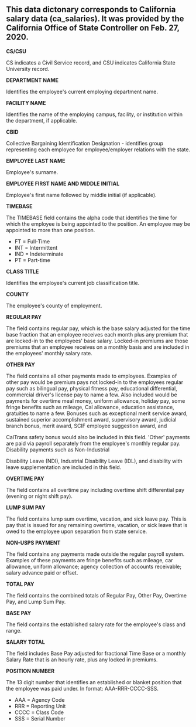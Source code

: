 This data dictonary corresponds to California salary data (ca_salaries). It was provided by the California Office of State Controller on Feb. 27, 2020. 
---
**CS/CSU**

CS indicates a Civil Service record, and CSU indicates California State University record.

**DEPARTMENT NAME**

Identifies the employee&#39;s current employing department name.

**FACILITY NAME**

Identifies the name of the employing campus, facility, or institution within the department, if applicable.

**CBID**

Collective Bargaining Identification Designation - identifies group representing each employee for employee/employer relations with the state.

**EMPLOYEE LAST NAME**

Employee&#39;s surname.

**EMPLOYEE FIRST NAME AND MIDDLE INITIAL**

Employee&#39;s first name followed by middle initial (if applicable).

**TIMEBASE**

The TIMEBASE field contains the alpha code that identifies the time for which the employee is being appointed to the position. An employee may be appointed to more than one position.

- FT = Full-Time
- INT = Intermittent
- IND = Indeterminate
- PT = Part-time

**CLASS TITLE**

Identifies the employee&#39;s current job classification title.

**COUNTY**

The employee&#39;s county of employment.

**REGULAR PAY**

The field contains regular pay, which is the base salary adjusted for the time base fraction that an employee receives each month plus any premium that are locked-in to the employees&#39; base salary.  Locked-in premiums are those premiums that an employee receives on a monthly basis and are included in the employees&#39; monthly salary rate.

**OTHER PAY**

The field contains all other payments made to employees.  Examples of other pay would be premium pays not locked-in to the employees regular pay such as bilingual pay, physical fitness pay, educational differential, commercial driver&#39;s license pay to name a few.  Also included would be payments for overtime meal money, uniform allowance, holiday pay, some fringe benefits such as mileage, Cal allowance, education assistance, gratuities to name a few.  Bonuses such as exceptional merit service award, sustained superior accomplishment award, supervisory award, judicial branch bonus, merit award, SCIF employee suggestion award, and

CalTrans safety bonus would also be included in this field. &#39;Other&#39; payments are paid via payroll separately from the employee&#39;s monthly regular pay.  Disability payments such as Non-Industrial

Disability Leave (NDI), Industrial Disability Leave (IDL), and disability with leave supplementation are included in this field.

**OVERTIME PAY**

The field contains all overtime pay including overtime shift differential pay (evening or night shift pay).

**LUMP SUM PAY**

The field contains lump sum overtime, vacation, and sick leave pay.  This is pay that is issued for any remaining overtime, vacation, or sick leave that is owed to the employee upon separation from state service.

**NON-USPS PAYMENT**

The field contains any payments made outside the regular payroll system. Examples of these payments are fringe benefits such as mileage, car allowance, uniform allowance; agency collection of accounts receivable; salary advance paid or offset.

**TOTAL PAY**

The field contains the combined totals of Regular Pay, Other Pay, Overtime Pay, and Lump Sum Pay.

**BASE PAY**

The field contains the established salary rate for the employee&#39;s class and range.

**SALARY TOTAL**

The field includes Base Pay adjusted for fractional Time Base or a monthly Salary Rate that is an hourly rate, plus any locked in premiums.

**POSITION NUMBER**

The 13 digit number that identifies an established or blanket position that the employee was paid under.  In format:  AAA-RRR-CCCC-SSS.

- AAA = Agency Code
- RRR = Reporting Unit
- CCCC = Class Code
- SSS = Serial Number
